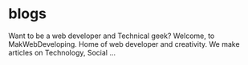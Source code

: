# blogs
Want to be a web developer and Technical geek? Welcome, to MakWebDeveloping. Home of web developer and creativity. We make articles on Technology, Social ...
